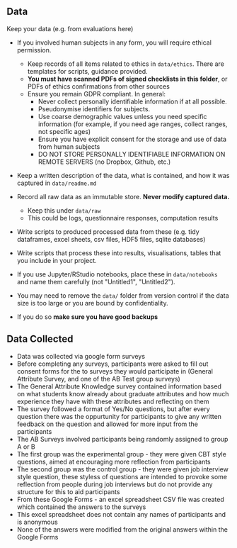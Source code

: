 ## Data
Keep your data (e.g. from evaluations here)


* If you involved human subjects in any form, you will require ethical permission.
    * Keep records of all items related to ethics in `data/ethics`. There are templates for scripts, guidance provided.
    * **You must have scanned PDFs of signed checklists in this folder**, or PDFs of ethics confirmations from other sources
    * Ensure you remain GDPR compliant. In general:
        * Never collect personally identifiable information if at all possible. 
        * Pseudonymise identifiers for subjects. 
        * Use coarse demographic values unless you need specific information (for example, if you need age ranges, collect ranges, not specific ages)
        * Ensure you have explicit consent for the storage and use of data from human subjects
        * DO NOT STORE PERSONALLY IDENTIFIABLE INFORMATION ON REMOTE SERVERS (no Dropbox, Github, etc.)

* Keep a written description of the data, what is contained, and how it was captured in `data/readme.md`
* Record all raw data as an immutable store. **Never modify captured data.** 
    * Keep this under `data/raw`
    * This could be logs, questionnaire responses, computation results

* Write scripts to produced processed data from these (e.g. tidy dataframes, excel sheets, csv files, HDF5 files, sqlite databases)
* Write scripts that process these into results, visualisations, tables that you include in your project.
* If you use Jupyter/RStudio notebooks, place these in `data/notebooks` and name them carefully (not "Untitled1", "Untitled2").

* You may need to remove the `data/` folder from version control if the data size is too large or you are bound by confidentiality.
* If you do so **make sure you have good backups**


## Data Collected
* Data was collected via google form surveys
* Before completing any surveys, participants were asked to fill out consent forms for the to surveys they would participate in (General Attribute Survey, and one of the AB Test group surveys)
* The General Attribute Knowledge survey contained information based on what students know already about graduate attributes and how much experience they have with these attributes and reflecting on them
* The survey followed a format of Yes/No questions, but after every question there was the oppurtunity for participants to give any written feedback on the question and allowed for more input from the participants
* The AB Surveys involved participants being randomly assigned to group A or B
* The first group was the experimental group - they were given CBT style questions, aimed at encouraging more reflection from participants
* The second group was the control group - they were given job interview style question, these styless of questions are intended to provoke some reflection from people during job interviews but do not provide any structure for this to aid participants
* From these Google Forms - an excel spreadsheet CSV file was created which contained the answers to the surveys
* This excel spreadsheet does not contain any names of participants and is anonymous 
* None of the answers were modified from the original answers within the Google Forms
